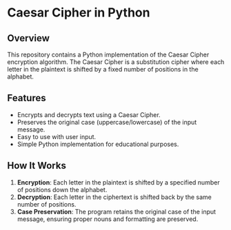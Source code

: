 # Caesar Cipher in Python

## Overview
This repository contains a Python implementation of the Caesar Cipher encryption algorithm. The Caesar Cipher is a substitution cipher where each letter in the plaintext is shifted by a fixed number of positions in the alphabet.

## Features
- Encrypts and decrypts text using a Caesar Cipher.
- Preserves the original case (uppercase/lowercase) of the input message.
- Easy to use with user input.
- Simple Python implementation for educational purposes.

## How It Works
1. **Encryption**: Each letter in the plaintext is shifted by a specified number of positions down the alphabet.
2. **Decryption**: Each letter in the ciphertext is shifted back by the same number of positions.
3. **Case Preservation**: The program retains the original case of the input message, ensuring proper nouns and formatting are preserved.
